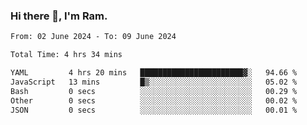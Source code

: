 ### Hi there 👋, I'm Ram.

<!--START_SECTION:waka-->

```txt
From: 02 June 2024 - To: 09 June 2024

Total Time: 4 hrs 34 mins

YAML         4 hrs 20 mins   ███████████████████████▓░   94.66 %
JavaScript   13 mins         █▒░░░░░░░░░░░░░░░░░░░░░░░   05.02 %
Bash         0 secs          ░░░░░░░░░░░░░░░░░░░░░░░░░   00.29 %
Other        0 secs          ░░░░░░░░░░░░░░░░░░░░░░░░░   00.02 %
JSON         0 secs          ░░░░░░░░░░░░░░░░░░░░░░░░░   00.01 %
```

<!--END_SECTION:waka-->
